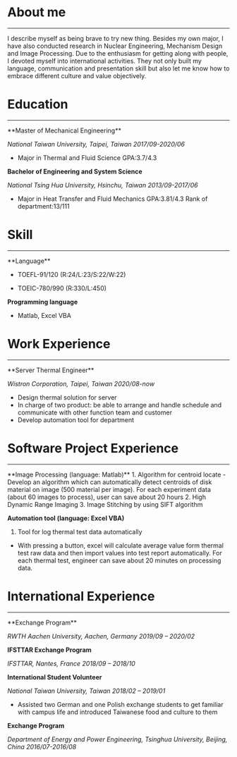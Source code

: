 # About me
<hr>
I describe myself as being brave to try new thing. Besides my own major, I have also conducted research in Nuclear Engineering, Mechanism Design and Image Processing. Due to the enthusiasm for getting along with people, I devoted myself into international activities. They not only built my language, communication and presentation skill but also let me know how to embrace different culture and value objectively.

# Education
<hr>
**Master of Mechanical Engineering** 

*National Taiwan University, Taipei, Taiwan*      *2017/09-2020/06*
- Major in Thermal and Fluid Science  GPA:3.7/4.3

**Bachelor of Engineering and System Science**

*National Tsing Hua University, Hsinchu, Taiwan*  *2013/09-2017/06*
- Major in Heat Transfer and Fluid Mechanics   GPA:3.81/4.3   Rank of department:13/111

# Skill
<hr>
**Language**

- TOEFL-91/120 (R:24/L:23/S:22/W:22)   

- TOEIC-780/990 (R:330/L:450)

**Programming language**

- Matlab, Excel VBA

# Work Experience
<hr>
**Server Thermal Engineer**

*Wistron Corporation, Taipei, Taiwan*  *2020/08-now*
-	Design thermal solution for server
-	In charge of two product: be able to arrange and handle schedule and communicate with other function team and customer
-	Develop automation tool for department

# Software Project Experience
<hr>
**Image Processing (language: Matlab)**
1.	Algorithm for centroid locate
  - Develop an algorithm which can automatically detect centroids of disk material on image (500 material per image). For each experiment data (about 60 images to process), user can save about 20 hours
2.	High Dynamic Range Imaging
3.	Image Stitching by using SIFT algorithm

**Automation tool (language: Excel VBA)**
1. Tool for log thermal test data automatically
  - With pressing a button, excel will calculate average value form thermal test raw data and then import values into test report automatically. For each thermal test, engineer can save about 20 minutes on processing data.


# International Experience
<hr>
**Exchange Program** 	

*RWTH Aachen University, Aachen, Germany	2019/09 – 2020/02*

**IFSTTAR Exchange Program**	

*IFSTTAR, Nantes, France	2018/09 – 2018/10*
 
**International Student Volunteer**	

*National Taiwan University, Taiwan	2018/02 – 2019/01*
-	Assisted two German and one Polish exchange students to get familiar with campus life and introduced Taiwanese food and culture to them

**Exchange Program**	

*Department of Energy and Power Engineering, Tsinghua University, Beijing, China	2016/07-2016/08*







